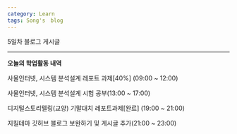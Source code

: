```yaml
---
category: Learn
tags: Song's　blog
---
```


5일차 블로그 게시글

---

**오늘의 학업활동 내역**

사물인터넷, 시스템 분석설계 레포트 과제[40%] (09:00 ~ 12:00)

사물인터넷, 시스템 분석설계 시험 공부(13:00 ~ 17:00)

디지털스토리텔링(교양) 기말대치 레포트과제[완료] (19:00 ~ 21:00)

지킬테마 깃허브 블로그 보완하기 및 게시글 추가(21:00 ~ 23:00)
